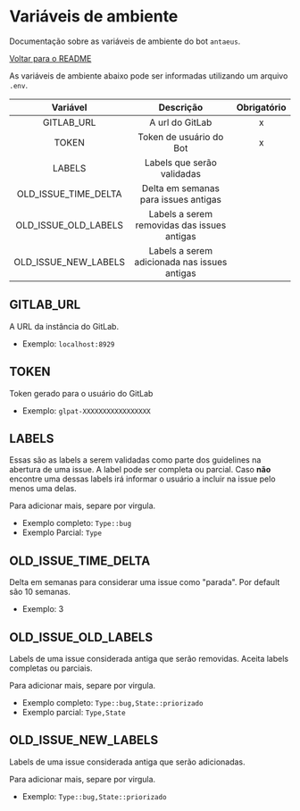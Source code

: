 # Variáveis de ambiente

Documentação sobre as variáveis de ambiente do bot `antaeus`.

[Voltar para o README](https://github.com/fnunezzz/antaeus)

As variáveis de ambiente abaixo pode ser informadas utilizando um arquivo `.env`.

<div align="center">

|       Variável       |                  Descrição                   | Obrigatório |
| :------------------: | :------------------------------------------: | :---------: |
|      GITLAB_URL      |               A url do GitLab                |      x      |
|        TOKEN         |           Token de usuário do Bot            |      x      |
|        LABELS        |          Labels que serão validadas          |             |
| OLD_ISSUE_TIME_DELTA |     Delta em semanas para issues antigas     |             |
| OLD_ISSUE_OLD_LABELS | Labels a serem removidas das issues antigas  |             |
| OLD_ISSUE_NEW_LABELS | Labels a serem adicionada nas issues antigas |             |

</div>

## GITLAB_URL

A URL da instância do GitLab.

-   Exemplo: `localhost:8929`

## TOKEN

Token gerado para o usuário do GitLab

-   Exemplo: `glpat-XXXXXXXXXXXXXXXXX`

## LABELS

Essas são as labels a serem validadas como parte dos guidelines na abertura de uma issue. A label pode ser completa ou parcial. Caso **não** encontre uma dessas labels irá informar o usuário a incluir na issue pelo menos uma delas.

Para adicionar mais, separe por virgula.

-   Exemplo completo: `Type::bug`
-   Exemplo Parcial: `Type`

## OLD_ISSUE_TIME_DELTA

Delta em semanas para considerar uma issue como "parada". Por default são 10 semanas.

-   Exemplo: 3

## OLD_ISSUE_OLD_LABELS

Labels de uma issue considerada antiga que serão removidas. Aceita labels completas ou parciais.

Para adicionar mais, separe por virgula.

-   Exemplo completo: `Type::bug,State::priorizado`
-   Exemplo parcial: `Type,State`

## OLD_ISSUE_NEW_LABELS

Labels de uma issue considerada antiga que serão adicionadas.

Para adicionar mais, separe por virgula.

-   Exemplo: `Type::bug,State::priorizado`
